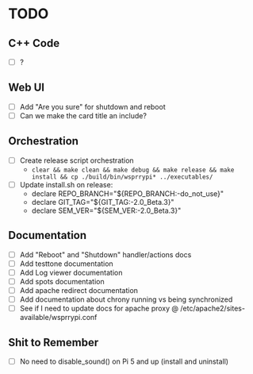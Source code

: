 # TODO

## C++ Code

- [ ] ?

## Web UI

- [ ] Add "Are you sure" for shutdown and reboot
- [ ] Can we make the card title an include?

## Orchestration

- [ ] Create release script orchestration
  - `clear && make clean && make debug && make release && make install && cp ./build/bin/wsprrypi* ../executables/`
- [ ] Update install.sh on release:
  - declare REPO_BRANCH="${REPO_BRANCH:-do_not_use}"
  - declare GIT_TAG="${GIT_TAG:-2.0_Beta.3}"
  - declare SEM_VER="${SEM_VER:-2.0_Beta.3}"

## Documentation

- [ ] Add "Reboot" and "Shutdown" handler/actions docs
- [ ] Add testtone documentation
- [ ] Add Log viewer documentation
- [ ] Add spots documentation
- [ ] Add apache redirect documentation
- [ ] Add documentation about chrony running vs being synchronized
- [ ] See if I need to update docs for apache proxy @ /etc/apache2/sites-available/wsprrypi.conf

## Shit to Remember

- [ ] No need to disable_sound() on Pi 5 and up (install and uninstall)
